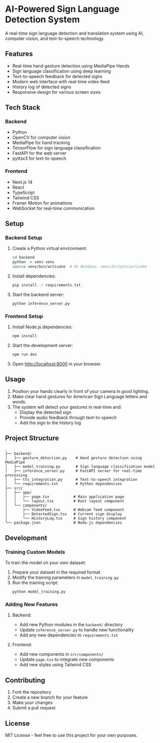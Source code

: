 # AI-Powered Sign Language Detection System

A real-time sign language detection and translation system using AI, computer vision, and text-to-speech technology.

## Features

- Real-time hand gesture detection using MediaPipe Hands
- Sign language classification using deep learning
- Text-to-speech feedback for detected signs
- Modern web interface with real-time video feed
- History log of detected signs
- Responsive design for various screen sizes

## Tech Stack

### Backend
- Python
- OpenCV for computer vision
- MediaPipe for hand tracking
- TensorFlow for sign language classification
- FastAPI for the web server
- pyttsx3 for text-to-speech

### Frontend
- Next.js 14
- React
- TypeScript
- Tailwind CSS
- Framer Motion for animations
- WebSocket for real-time communication

## Setup

### Backend Setup

1. Create a Python virtual environment:
   ```bash
   cd backend
   python -m venv venv
   source venv/bin/activate  # On Windows: venv\Scripts\activate
   ```

2. Install dependencies:
   ```bash
   pip install -r requirements.txt
   ```

3. Start the backend server:
   ```bash
   python inference_server.py
   ```

### Frontend Setup

1. Install Node.js dependencies:
   ```bash
   npm install
   ```

2. Start the development server:
   ```bash
   npm run dev
   ```

3. Open [http://localhost:8000](http://localhost:8000) in your browser.

## Usage

1. Position your hands clearly in front of your camera in good lighting.
2. Make clear hand gestures for American Sign Language letters and words.
3. The system will detect your gestures in real-time and:
   - Display the detected sign
   - Provide audio feedback through text-to-speech
   - Add the sign to the history log

## Project Structure

```
.
├── backend/
│   ├── gesture_detection.py    # Hand gesture detection using MediaPipe
│   ├── model_training.py       # Sign language classification model
│   ├── inference_server.py     # FastAPI server for real-time processing
│   ├── tts_integration.py      # Text-to-speech integration
│   └── requirements.txt        # Python dependencies
├── src/
│   ├── app/
│   │   ├── page.tsx           # Main application page
│   │   └── layout.tsx         # Root layout component
│   └── components/
│       ├── VideoFeed.tsx      # Webcam feed component
│       ├── DetectedSign.tsx   # Current sign display
│       └── HistoryLog.tsx     # Sign history component
└── package.json               # Node.js dependencies
```

## Development

### Training Custom Models

To train the model on your own dataset:

1. Prepare your dataset in the required format
2. Modify the training parameters in `model_training.py`
3. Run the training script:
   ```bash
   python model_training.py
   ```

### Adding New Features

1. Backend:
   - Add new Python modules in the `backend/` directory
   - Update `inference_server.py` to handle new functionality
   - Add any new dependencies to `requirements.txt`

2. Frontend:
   - Add new components in `src/components/`
   - Update `page.tsx` to integrate new components
   - Add new styles using Tailwind CSS

## Contributing

1. Fork the repository
2. Create a new branch for your feature
3. Make your changes
4. Submit a pull request

## License

MIT License - feel free to use this project for your own purposes.
